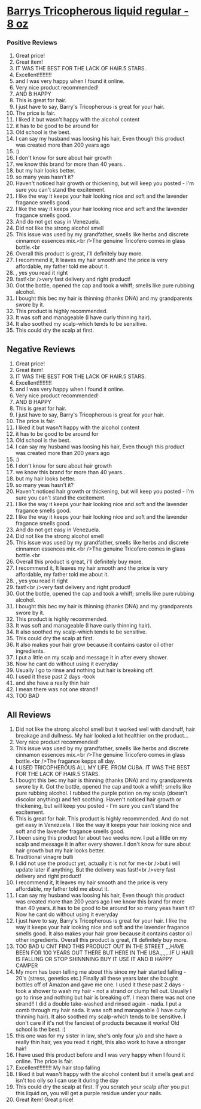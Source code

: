 # [Barrys Tricopherous liquid regular - 8 oz](https://products.checkmycream.com/products/Barrys-Tricopherous-liquid-regular-8-oz.html)

### Positive Reviews

<ol>
      <li>Great price!</li>
      <li>Great item!</li>
      <li>IT WAS THE BEST FOR THE LACK OF HAIR.5 STARS.</li>
      <li>Excellent!!!!!!!!!</li>
      <li>and I was very happy when I found it online.</li>
      <li>Very nice product  recommended!</li>
      <li>AND  B  HAPPY  </li>
      <li>This is great for hair.</li>
      <li>I just have to say, Barry&#x27;s Tricopherous is great for your hair.</li>
      <li>The price is fair.</li>
      <li>I liked it but wasn&#x27;t happy with the alcohol content</li>
      <li>it has to be good to be around for</li>
      <li>Old school is the best.  </li>
      <li>I can say my husband was loosing his hair, Even though this product was created more than  200 years ago</li>
      <li>:)</li>
      <li>I don&#x27;t know for sure about hair growth</li>
      <li>we know this brand for more than 40 years..</li>
      <li>but my hair looks better.</li>
      <li>so many yeas hasn&#x27;t it?</li>
      <li>Haven&#x27;t noticed hair growth or thickening, but will keep you posted - I&#x27;m sure you can&#x27;t stand the excitement.</li>
      <li>I like the way it keeps your hair looking nice and soft and the lavender fragance smells good.</li>
      <li>I like the way it keeps your hair looking nice and soft and the lavender fragance smells good.</li>
      <li>And do not get easy in Venezuela.</li>
      <li>Did not like the strong alcohol smell</li>
      <li>This issue was used by my grandfather, smells like herbs and discrete cinnamon essences mix.&lt;br /&gt;The genuine Tricofero comes in glass bottle.&lt;br</li>
      <li>Overall this product is great, i&#x27;ll definitely buy more.</li>
      <li>I recommend it, It leaves my hair smooth and the price is very affordable, my father told me about it.</li>
      <li>, yes you read it right</li>
      <li>fast!&lt;br /&gt;very fast delivery and right product!</li>
      <li>Got the bottle, opened the cap and took a whiff; smells like pure rubbing alcohol.</li>
      <li>I bought this bec my hair is thinning (thanks DNA) and my grandparents swore by it.</li>
      <li>This product is highly recommended.</li>
      <li>It was soft and manageable (I have curly thinning hair).  </li>
      <li>It also soothed my scalp-which tends to be sensitive.  </li>
      <li>This could dry the scalp at first.</li>
</ol>


<h2>Negative Reviews</h2>
<ol>
<li> Great price!</li>
<li> Great item!</li>
<li> IT WAS THE BEST FOR THE LACK OF HAIR.5 STARS.</li>
<li> Excellent!!!!!!!!!</li>
<li> and I was very happy when I found it online.</li>
<li> Very nice product  recommended!</li>
<li> AND  B  HAPPY  </li>
<li> This is great for hair.</li>
<li> I just have to say, Barry&#x27;s Tricopherous is great for your hair.</li>
<li> The price is fair.</li>
<li> I liked it but wasn&#x27;t happy with the alcohol content</li>
<li> it has to be good to be around for</li>
<li> Old school is the best.  </li>
<li> I can say my husband was loosing his hair, Even though this product was created more than  200 years ago</li>
<li> :)</li>
<li> I don&#x27;t know for sure about hair growth</li>
<li> we know this brand for more than 40 years..</li>
<li> but my hair looks better.</li>
<li> so many yeas hasn&#x27;t it?</li>
<li> Haven&#x27;t noticed hair growth or thickening, but will keep you posted - I&#x27;m sure you can&#x27;t stand the excitement.</li>
<li> I like the way it keeps your hair looking nice and soft and the lavender fragance smells good.</li>
<li> I like the way it keeps your hair looking nice and soft and the lavender fragance smells good.</li>
<li> And do not get easy in Venezuela.</li>
<li> Did not like the strong alcohol smell</li>
<li> This issue was used by my grandfather, smells like herbs and discrete cinnamon essences mix.&lt;br /&gt;The genuine Tricofero comes in glass bottle.&lt;br</li>
<li> Overall this product is great, i&#x27;ll definitely buy more.</li>
<li> I recommend it, It leaves my hair smooth and the price is very affordable, my father told me about it.</li>
<li> , yes you read it right</li>
<li> fast!&lt;br /&gt;very fast delivery and right product!</li>
<li> Got the bottle, opened the cap and took a whiff; smells like pure rubbing alcohol.</li>
<li> I bought this bec my hair is thinning (thanks DNA) and my grandparents swore by it.</li>
<li> This product is highly recommended.</li>
<li> It was soft and manageable (I have curly thinning hair).  </li>
<li> It also soothed my scalp-which tends to be sensitive.  </li>
<li> This could dry the scalp at first.</li>
<li> It also makes your hair grow because it contains castor oil other ingredients.</li>
<li> I put a little on my scalp and message it in after every shower.</li>
<li> Now he cant do without using it everyday</li>
<li> Usually I go to rinse and nothing but hair is breaking off.  </li>
<li> I used it  these past 2 days -took</li>
<li> and she have a really thin hair</li>
<li> I mean there was not one strand!!</li>
<li> TOO BAD  </li>
</ol>

<h2>All Reviews</h2>

<ol>
    <li> Did not like the strong alcohol smell but it worked well with dandruff, hair breakage and dullness. My hair looked a lot healthier on the product...</li>
    <li> Very nice product  recommended!</li>
    <li> This issue was used by my grandfather, smells like herbs and discrete cinnamon essences mix.&lt;br /&gt;The genuine Tricofero comes in glass bottle.&lt;br /&gt;The fragance kepps all day.</li>
    <li> I USED TRICOPHEROUS ALL MY LIFE. FROM CUBA. IT WAS THE BEST FOR THE LACK OF HAIR.5 STARS.</li>
    <li> I bought this bec my hair is thinning (thanks DNA) and my grandparents swore by it. Got the bottle, opened the cap and took a whiff; smells like pure rubbing alcohol. I rubbed the purple potion on my scalp (doesn&#x27;t discolor anything) and felt soothing. Haven&#x27;t noticed hair growth or thickening, but will keep you posted - I&#x27;m sure you can&#x27;t stand the excitement.</li>
    <li> This is great for hair. This product is highly recommended. And do not get easy in Venezuela. I like the way it keeps your hair looking nice and soft and the lavender fragance smells good.</li>
    <li> I been using this product for about two weeks now. I put a little on my scalp and message it in after every shower. I don&#x27;t know for sure about hair growth but my hair looks better.</li>
    <li> Traditional vinagre bulli</li>
    <li> I did not use the product yet, actually it is not for me&lt;br /&gt;but i will update later if anything.  But the delivery was fast!&lt;br /&gt;very fast delivery and right product!</li>
    <li> I recommend it, It leaves my hair smooth and the price is very affordable, my father told me about it.</li>
    <li> I can say my husband was loosing his hair, Even though this product was created more than  200 years ago I we know this brand for more than 40 years..it has to be good to be around for so many yeas hasn&#x27;t it? Now he cant do without using it everyday</li>
    <li> I just have to say, Barry&#x27;s Tricopherous is great for your hair. I like the way it keeps your hair looking nice and soft and the lavender fragance smells good. It also makes your hair grow because it contains castor oil other ingredients. Overall this product is great, i&#x27;ll definitely buy more.</li>
    <li> TOO BAD  U CNT  FIND  THIS  PRODUCT  OUT  IN THE  STREET  ,,,HAVE  BEEN  FOR  100 YEARS  OUT THERE  BUT  HERE  IN THE  USA,,,,,..IF  U  HAIR  IS  FALLING  OR  STOP  SHINNNING  BUY IT  USE  IT  AND  B  HAPPY  CAMPER</li>
    <li> My mom has been telling me about this since my hair started falling - 20&#x27;s (stress, genetics etc.) Finally all these years later she bought bottles off of Amazon and gave me one.  I used it  these past 2 days -took a shower to wash my hair - not a strand or clump fell out.  Usually I go to rinse and nothing but hair is breaking off.  I mean there was not one strand!! I did a double take-washed and rinsed again - nada.  I put a comb through my hair nada. It was soft and manageable (I have curly thinning hair).  It also soothed my scalp-which tends to be sensitive.  I don&#x27;t care if it&#x27;s not the fanciest of products because it works! Old school is the best.  :)</li>
    <li> this one was for my sister in law, she&#x27;s only four y/o and she have a really thin hair, yes you read it right, this also work to have a stronger hair!</li>
    <li> I have used this product before and I was very happy when I found it online. The price is fair.</li>
    <li> Excellent!!!!!!!!! My hair stop falling</li>
    <li> I liked it but wasn&#x27;t happy with the alcohol content but it smells geat and isn&#x27;t too oily so I can use it during the day</li>
    <li> This could dry the scalp at first. If you scratch your scalp after you put this liquid on, you will get a purple residue under your nails.</li>
    <li> Great item! Great price!</li>
</ol>




